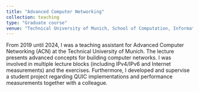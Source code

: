 ```yaml
---
title: "Advanced Computer Networking"
collection: teaching
type: "Graduate course"
venue: "Technical University of Munich, School of Computation, Information, and Technology"
---
```


From 2019 until 2024, I was a teaching assistant for Advanced Computer Networking (ACN) at the Technical University of Munich.
The lecture presents advanced concepts for building computer networks.
I was involved in multiple lecture blocks (including IPv4/IPv6 and Internet measurements) and the exercises.
Furthermore, I developed and supervise a student project regarding QUIC implementations and performance measurements together with a colleague. 
